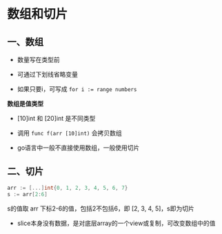 # 数组和切片

## 一、数组

- 数量写在类型前

- 可通过下划线省略变量

- 如果只要i，可写成 `for i := range numbers`

**数组是值类型**

- [10]int 和 [20]int 是不同类型

- 调用 `func f(arr [10]int)` 会拷贝数组

- go语言中一般不直接使用数组，一般使用切片

## 二、切片

```go
arr := [...]int{0, 1, 2, 3, 4, 5, 6, 7}
s := arr[2:6]
```

s的值取 arr 下标2-6的值，包括2不包括6，即 [2, 3, 4, 5]，s即为切片

- slice本身没有数据，是对底层array的一个view或复制，可改变数组中的值